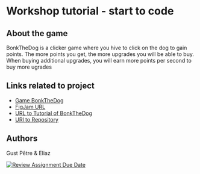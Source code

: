 # Workshop tutorial - start to code

## About the game
BonkTheDog is a clicker game where you hive to click on the dog to gain points.
The more points you get, the more upgrades you will be able to buy.
When buying additional upgrades, you will earn more points per second to buy more ugrades

## Links related to project

- [Game BonkTheDog](https://pgmgent-atwork2.github.io/project-1-workshop-start-2-code-bonkthedog/)
- [FigJam URL](https://www.figma.com/file/eYIP8z6GHWx32EYVBhqaoR/BonkTheDog?type=whiteboard&node-id=0%3A1&t=FBvcRy8FGynzaLSH-1)
- [URL to Tutorial of BonkTheDog](https://pgmgent-atwork2.github.io/project-1-workshop-start-2-code-bonkthedog/tutorial.html)
- [URl to Repository](https://github.com/pgmgent-atwork2/project-1-workshop-start-2-code-bonkthedog)

## Authors
Gust Pêtre & Eliaz 

[![Review Assignment Due Date](https://classroom.github.com/assets/deadline-readme-button-24ddc0f5d75046c5622901739e7c5dd533143b0c8e959d652212380cedb1ea36.svg)](https://classroom.github.com/a/Y748gS5A)

